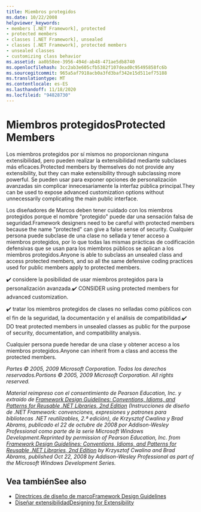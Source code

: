 ```yaml
---
title: Miembros protegidos
ms.date: 10/22/2008
helpviewer_keywords:
- members [.NET Framework], protected
- protected members
- classes [.NET Framework], unsealed
- classes [.NET Framework], protected members
- unsealed classes
- customizing class behavior
ms.assetid: aa0b58ee-3956-494d-ab48-471ae5db8740
ms.openlocfilehash: 3cc2ab3e605cfb5382f107dead0c95495858fc6b
ms.sourcegitcommit: 965a5af7918acb0a3fd3baf342e15d511ef75188
ms.translationtype: MT
ms.contentlocale: es-ES
ms.lasthandoff: 11/18/2020
ms.locfileid: "94828730"
---
```

# <a name="protected-members"></a><span data-ttu-id="41777-102">Miembros protegidos</span><span class="sxs-lookup"><span data-stu-id="41777-102">Protected Members</span></span>
<span data-ttu-id="41777-103">Los miembros protegidos por sí mismos no proporcionan ninguna extensibilidad, pero pueden realizar la extensibilidad mediante subclases más eficaces.</span><span class="sxs-lookup"><span data-stu-id="41777-103">Protected members by themselves do not provide any extensibility, but they can make extensibility through subclassing more powerful.</span></span> <span data-ttu-id="41777-104">Se pueden usar para exponer opciones de personalización avanzadas sin complicar innecesariamente la interfaz pública principal.</span><span class="sxs-lookup"><span data-stu-id="41777-104">They can be used to expose advanced customization options without unnecessarily complicating the main public interface.</span></span>

 <span data-ttu-id="41777-105">Los diseñadores de Marcos deben tener cuidado con los miembros protegidos porque el nombre "protegido" puede dar una sensación falsa de seguridad.</span><span class="sxs-lookup"><span data-stu-id="41777-105">Framework designers need to be careful with protected members because the name "protected" can give a false sense of security.</span></span> <span data-ttu-id="41777-106">Cualquier persona puede subclase de una clase no sellada y tener acceso a miembros protegidos, por lo que todas las mismas prácticas de codificación defensivas que se usan para los miembros públicos se aplican a los miembros protegidos.</span><span class="sxs-lookup"><span data-stu-id="41777-106">Anyone is able to subclass an unsealed class and access protected members, and so all the same defensive coding practices used for public members apply to protected members.</span></span>

 <span data-ttu-id="41777-107">✔️ considere la posibilidad de usar miembros protegidos para la personalización avanzada.</span><span class="sxs-lookup"><span data-stu-id="41777-107">✔️ CONSIDER using protected members for advanced customization.</span></span>

 <span data-ttu-id="41777-108">✔️ tratar los miembros protegidos de clases no selladas como públicos con el fin de la seguridad, la documentación y el análisis de compatibilidad.</span><span class="sxs-lookup"><span data-stu-id="41777-108">✔️ DO treat protected members in unsealed classes as public for the purpose of security, documentation, and compatibility analysis.</span></span>

 <span data-ttu-id="41777-109">Cualquier persona puede heredar de una clase y obtener acceso a los miembros protegidos.</span><span class="sxs-lookup"><span data-stu-id="41777-109">Anyone can inherit from a class and access the protected members.</span></span>

 <span data-ttu-id="41777-110">*Partes © 2005, 2009 Microsoft Corporation. Todos los derechos reservados.*</span><span class="sxs-lookup"><span data-stu-id="41777-110">*Portions © 2005, 2009 Microsoft Corporation. All rights reserved.*</span></span>

 <span data-ttu-id="41777-111">*Material reimpreso con el consentimiento de Pearson Education, Inc. y extraído de [Framework Design Guidelines: Conventions, Idioms, and Patterns for Reusable .NET Libraries, 2nd Edition](https://www.informit.com/store/framework-design-guidelines-conventions-idioms-and-9780321545619) (Instrucciones de diseño de .NET Framework: convenciones, expresiones y patrones para bibliotecas .NET reutilizables, 2.ª edición), de Krzysztof Cwalina y Brad Abrams, publicado el 22 de octubre de 2008 por Addison-Wesley Professional como parte de la serie Microsoft Windows Development.*</span><span class="sxs-lookup"><span data-stu-id="41777-111">*Reprinted by permission of Pearson Education, Inc. from [Framework Design Guidelines: Conventions, Idioms, and Patterns for Reusable .NET Libraries, 2nd Edition](https://www.informit.com/store/framework-design-guidelines-conventions-idioms-and-9780321545619) by Krzysztof Cwalina and Brad Abrams, published Oct 22, 2008 by Addison-Wesley Professional as part of the Microsoft Windows Development Series.*</span></span>

## <a name="see-also"></a><span data-ttu-id="41777-112">Vea también</span><span class="sxs-lookup"><span data-stu-id="41777-112">See also</span></span>

- [<span data-ttu-id="41777-113">Directrices de diseño de marco</span><span class="sxs-lookup"><span data-stu-id="41777-113">Framework Design Guidelines</span></span>](index.md)
- [<span data-ttu-id="41777-114">Diseñar extensibilidad</span><span class="sxs-lookup"><span data-stu-id="41777-114">Designing for Extensibility</span></span>](designing-for-extensibility.md)

